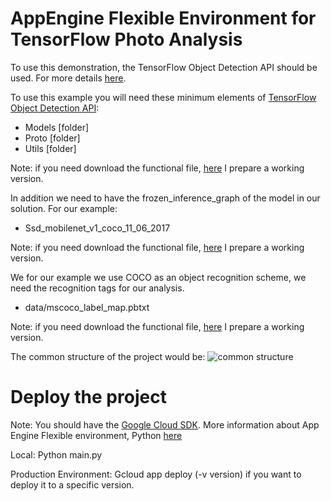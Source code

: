 # AppEngine Flexible Environment for TensorFlow Photo Analysis

To use this demonstration, the TensorFlow Object Detection API should be used. For more details [here](https://github.com/tensorflow/models/tree/master/object_detection).

To use this example you will need these minimum elements of [TensorFlow Object Detection API](https://github.com/tensorflow/models/tree/master/object_detection):

* Models [folder]
* Proto [folder]
* Utils [folder]

Note: if you need download the functional file, [here](https://storage.googleapis.com/appengine_tensorflow/object_detection_api.zip) I prepare a working version.

In addition we need to have the frozen_inference_graph of the model in our solution. For our example:
* Ssd_mobilenet_v1_coco_11_06_2017

Note: if you need download the functional file, [here](https://storage.googleapis.com/appengine_tensorflow/ssd_mobilenet_v1_coco_11_06_2017.zip) I prepare a working version.

We for our example we use COCO as an object recognition scheme, we need the recognition tags for our analysis.
* data/mscoco_label_map.pbtxt

Note: if you need download the functional file, [here](https://storage.googleapis.com/appengine_tensorflow/data.zip) I prepare a working version.

The common structure of the project would be:
![common structure](https://storage.googleapis.com/appengine_tensorflow/post_appengine_tensor_1.png)

# Deploy the project

Note: You should have the [Google Cloud SDK](https://cloud.google.com/sdk/docs/). More information about App Engine Flexible environment, Python [here](https://cloud.google.com/appengine/docs/flexible/python/quickstart)

Local:
Python main.py

Production Environment:
Gcloud app deploy (-v version) if you want to deploy it to a specific version.